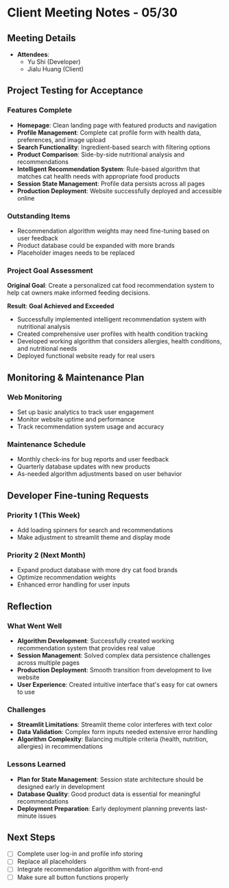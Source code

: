 # Client Meeting Notes - 05/30


## Meeting Details

- **Attendees**: 
  - Yu Shi (Developer)
  - Jialu Huang (Client)



## Project Testing for Acceptance

### Features Complete
- **Homepage**: Clean landing page with featured products and navigation
- **Profile Management**: Complete cat profile form with health data, preferences, and image upload
- **Search Functionality**: Ingredient-based search with filtering options
- **Product Comparison**: Side-by-side nutritional analysis and recommendations
- **Intelligent Recommendation System**: Rule-based algorithm that matches cat health needs with appropriate food products
- **Session State Management**: Profile data persists across all pages
- **Production Deployment**: Website successfully deployed and accessible online

### Outstanding Items
- Recommendation algorithm weights may need fine-tuning based on user feedback
- Product database could be expanded with more brands
- Placeholder images needs to be replaced

### Project Goal Assessment
**Original Goal**: Create a personalized cat food recommendation system to help cat owners make informed feeding decisions.

**Result**: **Goal Achieved and Exceeded**
- Successfully implemented intelligent recommendation system with nutritional analysis
- Created comprehensive user profiles with health condition tracking
- Developed working algorithm that considers allergies, health conditions, and nutritional needs
- Deployed functional website ready for real users


## Monitoring & Maintenance Plan

### Web Monitoring
- Set up basic analytics to track user engagement
- Monitor website uptime and performance
- Track recommendation system usage and accuracy

### Maintenance Schedule
- Monthly check-ins for bug reports and user feedback
- Quarterly database updates with new products
- As-needed algorithm adjustments based on user behavior


## Developer Fine-tuning Requests

### Priority 1 (This Week)
- Add loading spinners for search and recommendations
- Make adjustment to streamlit theme and display mode

### Priority 2 (Next Month)
- Expand product database with more dry cat food brands
- Optimize recommendation weights
- Enhanced error handling for user inputs


## Reflection

### What Went Well
- **Algorithm Development**: Successfully created working recommendation system that provides real value
- **Session Management**: Solved complex data persistence challenges across multiple pages
- **Production Deployment**: Smooth transition from development to live website
- **User Experience**: Created intuitive interface that's easy for cat owners to use

### Challenges
- **Streamlit Limitations**: Streamlit theme color interferes with text color
- **Data Validation**: Complex form inputs needed extensive error handling
- **Algorithm Complexity**: Balancing multiple criteria (health, nutrition, allergies) in recommendations

### Lessons Learned
- **Plan for State Management**: Session state architecture should be designed early in development
- **Database Quality**: Good product data is essential for meaningful recommendations
- **Deployment Preparation**: Early deployment planning prevents last-minute issues


## Next Steps
- [ ] Complete user log-in and profile info storing
- [ ] Replace all placeholders
- [ ] Integrate recommendation algorithm with front-end
- [ ] Make sure all button functions properly
